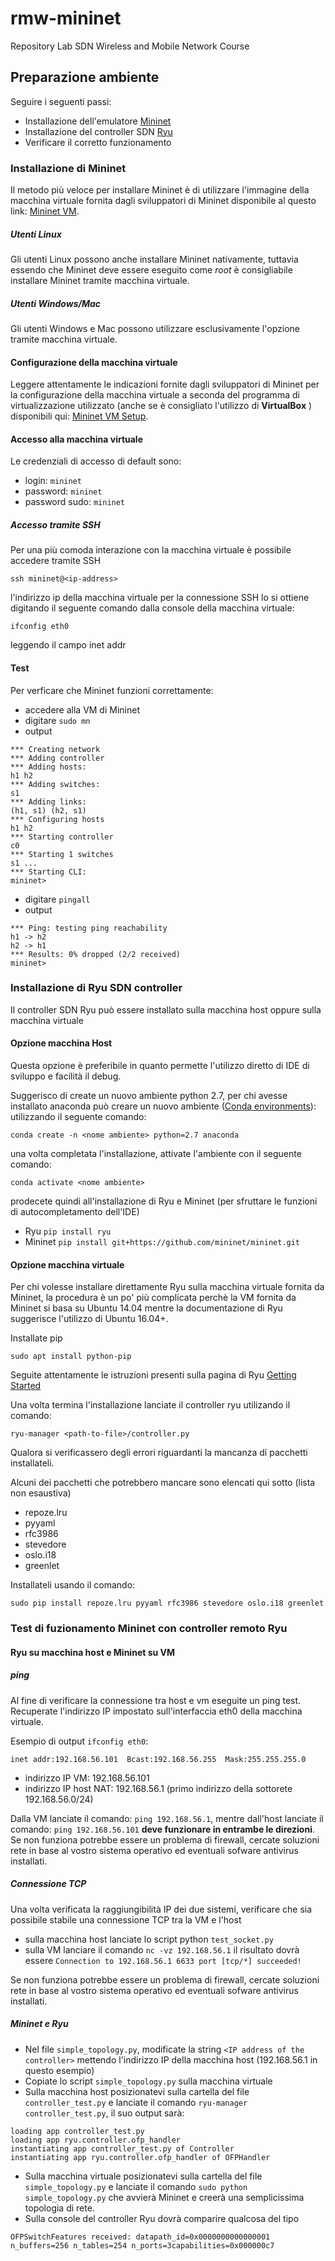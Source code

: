 # rmw-mininet
Repository Lab SDN Wireless and Mobile Network Course


## Preparazione ambiente
Seguire i seguenti passi:
- Installazione dell'emulatore [Mininet](http://mininet.org) 
- Installazione del controller SDN [Ryu](https://osrg.github.io/ryu/)
- Verificare il corretto funzionamento

### Installazione di Mininet
Il metodo più veloce per installare Mininet  è di utilizzare l'immagine della macchina virtuale fornita 
dagli sviluppatori di Mininet disponibile al questo link: 
[Mininet VM](https://github.com/mininet/mininet/wiki/Mininet-VM-Images). 

##### Utenti Linux
Gli utenti Linux possono anche installare Mininet nativamente, tuttavia essendo che Mininet 
deve essere eseguito come *root* è consigliabile installare Mininet tramite macchina virtuale.

##### Utenti Windows/Mac
Gli utenti Windows e Mac possono utilizzare esclusivamente l'opzione tramite macchina virtuale.

#### Configurazione della macchina virtuale
Leggere attentamente le indicazioni fornite dagli sviluppatori di Mininet 
per la configurazione della macchina virtuale a seconda del programma di virtualizzazione utilizzato 
(anche se è consigliato l'utilizzo di **VirtualBox** ) disponibili qui: [Mininet VM Setup](http://mininet.org/vm-setup-notes/).


#### Accesso alla macchina virtuale
Le credenziali di accesso di default sono:
- login: `mininet`
- password: `mininet`
- password sudo: `mininet`

##### Accesso tramite SSH
Per una più comoda interazione con la macchina virtuale è possibile accedere tramite SSH
```
ssh mininet@<ip-address>
```
l'indirizzo ip della macchina virtuale per la connessione SSH lo si ottiene digitando 
il seguente comando dalla console della macchina virtuale:
```
ifconfig eth0
```
leggendo il campo inet addr

#### Test
Per verficare che Mininet funzioni correttamente:
- accedere alla VM di Mininet
- digitare `sudo mn` 
- output
```
*** Creating network
*** Adding controller
*** Adding hosts:
h1 h2
*** Adding switches:
s1
*** Adding links:
(h1, s1) (h2, s1)
*** Configuring hosts
h1 h2
*** Starting controller
c0
*** Starting 1 switches
s1 ...
*** Starting CLI:
mininet>  
```
- digitare `pingall`
- output
```
*** Ping: testing ping reachability
h1 -> h2
h2 -> h1
*** Results: 0% dropped (2/2 received)
mininet>  
```
### Installazione di Ryu SDN controller
Il controller SDN Ryu può essere installato sulla macchina host oppure sulla macchina virtuale


#### Opzione macchina Host
Questa opzione è preferibile in quanto permette l'utilizzo diretto di IDE di sviluppo e facilità il debug.

Suggerisco di create un nuovo ambiente python 2.7, per chi avesse installato anaconda 
può creare un nuovo ambiente ([Conda environments](https://docs.conda.io/projects/conda/en/latest/user-guide/tasks/manage-environments.html)):
 utilizzando il seguente comando:

```conda create -n <nome ambiente> python=2.7 anaconda```

una volta completata l'installazione, attivate l'ambiente con il seguente comando:

```conda activate <nome ambiente>```

prodecete quindi all'installazione di Ryu e Mininet (per sfruttare le funzioni di autocompletamento dell'IDE)
- Ryu `pip install ryu`
- Mininet `pip install git+https://github.com/mininet/mininet.git `


#### Opzione macchina virtuale
Per chi volesse installare direttamente Ryu sulla macchina virtuale fornita da Mininet, 
la procedura è un po' più complicata perchè la VM fornita da Mininet si basa su Ubuntu 14.04 
mentre la documentazione di Ryu suggerisce l'utilizzo di Ubuntu 16.04+.

Installate pip

```sudo apt install python-pip```

Seguite attentamente le istruzioni presenti sulla pagina di Ryu [Getting Started](https://ryu.readthedocs.io/en/latest/getting_started.html)

Una volta termina l'installazione lanciate il controller ryu utilizando il comando:

```ryu-manager <path-to-file>/controller.py```

Qualora si verificassero degli errori riguardanti la mancanza di pacchetti installateli.

Alcuni dei pacchetti che potrebbero mancare sono elencati qui sotto (lista non esaustiva)
- repoze.lru 
- pyyaml
- rfc3986 
- stevedore 
- oslo.i18 
- greenlet

Installateli usando il comando:

```sudo pip install repoze.lru pyyaml rfc3986 stevedore oslo.i18 greenlet```


### Test di fuzionamento Mininet con controller remoto Ryu

#### Ryu su macchina host e Mininet su VM

##### ping
Al fine di verificare la connessione tra host e vm eseguite un ping test. Recuperate l'indirizzo IP impostato sull'interfaccia eth0 della macchina virtuale.

Esempio di output  `ifconfig eth0`:

```inet addr:192.168.56.101  Bcast:192.168.56.255  Mask:255.255.255.0```

- indirizzo IP VM: 192.168.56.101
- indirizzo IP host NAT: 192.168.56.1 (primo indirizzo della sottorete 192.168.56.0/24)

Dalla VM lanciate il comando: `ping 192.168.56.1`, mentre dall'host lanciate il comando: `ping 192.168.56.101`
**deve funzionare in entrambe le direzioni**. Se non funziona potrebbe essere un problema di firewall, 
cercate soluzioni rete in base al vostro sistema operativo ed eventuali sofware antivirus installati.

##### Connessione TCP

Una volta verificata la raggiungibilità IP dei due sistemi, verificare che sia possibile stabile una connessione 
TCP tra la VM e l'host 

- sulla macchina host lanciate lo script python `test_socket.py`
- sulla VM lanciare il comando `nc -vz 192.168.56.1` il risultato dovrà essere 
`Connection to 192.168.56.1 6633 port [tcp/*] succeeded!` 

Se non funziona potrebbe essere un problema di firewall, cercate soluzioni rete in base al vostro sistema operativo ed eventuali sofware antivirus installati.


##### Mininet e Ryu
- Nel file `simple_topology.py`, modificate la string `<IP address of the controller>` mettendo l'indirizzo IP della macchina host (192.168.56.1 in questo esempio)
- Copiate lo script `simple_topology.py` sulla macchina virtuale
- Sulla macchina host posizionatevi sulla cartella del file `controller_test.py` e lanciate il comando `ryu-manager controller_test.py`, il suo output sarà:
```
loading app controller_test.py
loading app ryu.controller.ofp_handler
instantiating app controller_test.py of Controller
instantiating app ryu.controller.ofp_handler of OFPHandler
```

- Sulla macchina virtuale posizionatevi sulla cartella del file `simple_topology.py` e lanciate il comando `sudo python simple_topology.py`
 che avvierà Mininet e creerà una semplicissima topologia di rete.
- Sulla console del controller Ryu dovrà comparire qualcosa del tipo

```
OFPSwitchFeatures received: datapath_id=0x0000000000000001 n_buffers=256 n_tables=254 n_ports=3capabilities=0x000000c7
``` 

